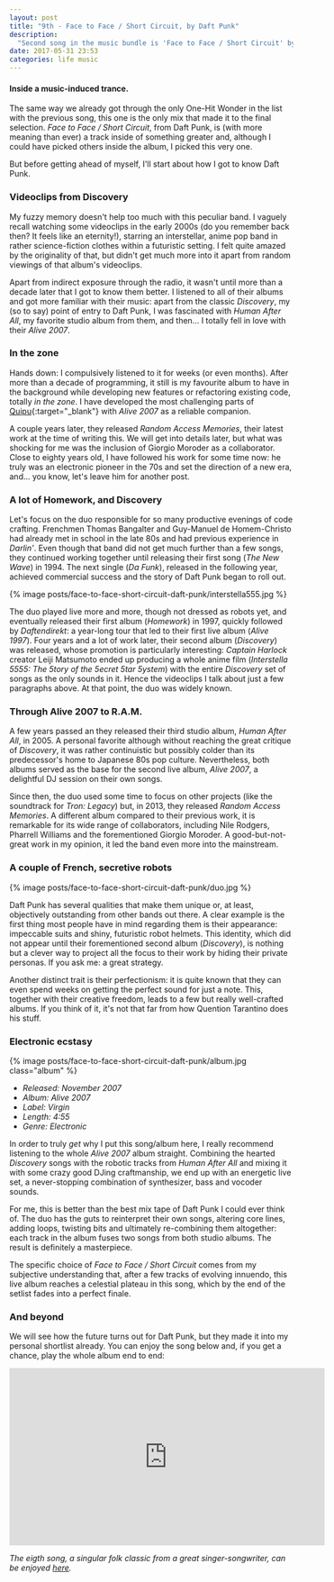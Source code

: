 ```yaml
---
layout: post
title: "9th - Face to Face / Short Circuit, by Daft Punk"
description:
  "Second song in the music bundle is 'Face to Face / Short Circuit' by Daft Punk, a wonderful piece inside an energetic live album."
date: 2017-05-31 23:53
categories: life music
---
```


#### Inside a music-induced trance.

The same way we already got through the only One-Hit Wonder in the list with the previous song, this one is the only mix that made it to the final selection. *Face to Face / Short Circuit*, from Daft Punk, is (with more meaning than ever) a track inside of something greater and, although I could have picked others inside the album, I picked this very one.

But before getting ahead of myself, I'll start about how I got to know Daft Punk.

### Videoclips from Discovery

My fuzzy memory doesn't help too much with this peculiar band. I vaguely recall watching some videoclips in the early 2000s (do you remember back then? It feels like an eternity!), starring an interstellar, anime pop band in rather science-fiction clothes within a futuristic setting. I felt quite amazed by the originality of that, but didn't get much more into it apart from random viewings of that album's videoclips.

Apart from indirect exposure through the radio, it wasn't until more than a decade later that I got to know them better. I listened to all of their albums and got more familiar with their music: apart from the classic *Discovery*, my (so to say) point of entry to Daft Punk, I was fascinated with *Human After All*, my favorite studio album from them, and then... I totally fell in love with their *Alive 2007*.

### In the zone

Hands down: I compulsively listened to it for weeks (or even months). After more than a decade of programming, it still is my favourite album to have in the background while developing new features or refactoring existing code, totally *in the zone*. I have developed the most challenging parts of [Quipu](https://getquipu.com/en){:target="_blank"} with *Alive 2007* as a reliable companion.

A couple years later, they released *Random Access Memories*, their latest work at the time of writing this. We will get into details later, but what was shocking for me was the inclusion of Giorgio Moroder as a collaborator. Close to eighty years old, I have followed his work for some time now: he truly was an electronic pioneer in the 70s and set the direction of a new era, and... you know, let's leave him for another post.

### A lot of Homework, and Discovery

Let's focus on the duo responsible for so many productive evenings of code crafting. Frenchmen Thomas Bangalter and Guy-Manuel de Homem-Christo had already met in school in the late 80s and had previous experience in *Darlin'*. Even though that band did not get much further than a few songs, they continued working together until releasing their first song (*The New Wave*) in 1994. The next single (*Da Funk*), released in the following year, achieved commercial success and the story of Daft Punk began to roll out.

{% image posts/face-to-face-short-circuit-daft-punk/interstella555.jpg %}

The duo played live more and more, though not dressed as robots yet, and eventually released their first album (*Homework*) in 1997, quickly followed by *Daftendirekt*: a year-long tour that led to their first live album (*Alive 1997*). Four years and a lot of work later, their second album (*Discovery*) was released, whose promotion is particularly interesting: *Captain Harlock* creator Leiji Matsumoto ended up producing a whole anime film (*Interstella 5555: The 5tory of the 5ecret 5tar 5ystem*) with the entire *Discovery* set of songs as the only sounds in it. Hence the videoclips I talk about just a few paragraphs above. At that point, the duo was widely known.

### Through Alive 2007 to R.A.M.

A few years passed an they released their third studio album, *Human After All*, in 2005. A personal favorite although without reaching the great critique of *Discovery*, it was rather continuistic but possibly colder than its predecessor's home to Japanese 80s pop culture. Nevertheless, both albums served as the base for the second live album, *Alive 2007*, a delightful DJ session on their own songs.

Since then, the duo used some time to focus on other projects (like the soundtrack for *Tron: Legacy*) but, in 2013, they released *Random Access Memories*. A different album compared to their previous work, it is remarkable for its wide range of collaborators, including Nile Rodgers, Pharrell Williams and the forementioned Giorgio Moroder. A good-but-not-great work in my opinion, it led the band even more into the mainstream.

### A couple of French, secretive robots

{% image posts/face-to-face-short-circuit-daft-punk/duo.jpg %}

Daft Punk has several qualities that make them unique or, at least, objectively outstanding from other bands out there. A clear example is the first thing most people have in mind regarding them is their appearance: impeccable suits and shiny, futuristic robot helmets. This identity, which did not appear until their forementioned second album (*Discovery*), is nothing but a clever way to project all the focus to their work by hiding their private personas. If you ask me: a great strategy.

Another distinct trait is their perfectionism: it is quite known that they can even spend weeks on getting the perfect sound for just a note. This, together with their creative freedom, leads to a few but really well-crafted albums. If you think of it, it's not that far from how Quention Tarantino does his stuff.

### Electronic ecstasy

{% image posts/face-to-face-short-circuit-daft-punk/album.jpg class="album" %}

* *Released: November 2007*
* *Album: Alive 2007*
* *Label: Virgin*
* *Length: 4:55*
* *Genre: Electronic*

In order to truly *get* why I put this song/album here, I really recommend listening to the whole *Alive 2007* album straight. Combining the hearted *Discovery* songs with the robotic tracks from *Human After All* and mixing it with some crazy good DJing craftmanship, we end up with an energetic live set, a never-stopping combination of synthesizer, bass and vocoder sounds.

For me, this is better than the best mix tape of Daft Punk I could ever think of. The duo has the guts to reinterpret their own songs, altering core lines, adding loops, twisting bits and ultimately re-combining them altogether: each track in the album fuses two songs from both studio albums. The result is definitely a masterpiece.

The specific choice of *Face to Face / Short Circuit* comes from my subjective understanding that, after a few tracks of evolving innuendo, this live album reaches a celestial plateau in this song, which by the end of the setlist fades into a perfect finale.

### And beyond

We will see how the future turns out for Daft Punk, but they made it into my personal shortlist already. You can enjoy the song below and, if you get a chance, play the whole album end to end:

<iframe width="560" height="315" src="https://www.youtube.com/embed/ZXhwXhv37Ps" frameborder="0" allowfullscreen class="youtube"></iframe>

*The eigth song, a singular folk classic from a great singer-songwriter, can be enjoyed [here](/love-chronicles-by-al-stewart).*
